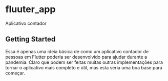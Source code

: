 # fluuter_app

Aplicativo contador 

## Getting Started

Essa é apenas uma ideia básica de como um aplicativo contador de pessoas em Flutter poderia ser desenvolvido para ajudar durante a pandemia. Claro que podem ser feitas muitas outras implementações para tornar o aplicativo mais completo e útil, mas esta seria uma boa base para começar.

